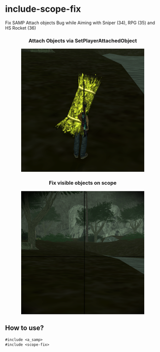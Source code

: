 # include-scope-fix
Fix SAMP Attach objects Bug while Aiming with Sniper (34), RPG (35) and HS Rocket (36)


<div align="center">
    <h3>Attach Objects via SetPlayerAttachedObject</h3>
    <img src="/attachs.png" width="400px"</img> 
</div>

<div align="center">
    <h3>Fix visible objects on scope</h3>
    <img src="/fix.png" width="400px"</img> 
</div>

##  How to use?
```Pawn
#include <a_samp>
#include <scope-fix>
```
